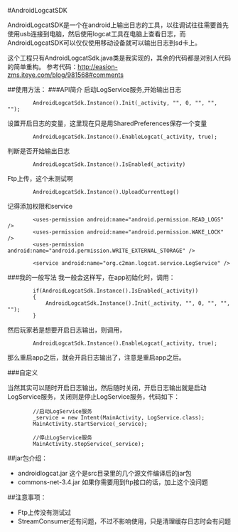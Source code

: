 #AndroidLogcatSDK

AndroidLogcatSDK是一个在android上输出日志的工具，以往调试往往需要首先使用usb连接到电脑，然后使用logcat工具在电脑上查看日志，而AndroidLogcatSDK可以仅仅使用移动设备就可以输出日志到sd卡上。

这个工程只有AndroidLogcatSdk.java类是我实现的，其余的代码都是对别人代码的简单重构。
参考代码：http://easion-zms.iteye.com/blog/981568#comments

##使用方法：
###API简介
启动LogService服务,开始输出日志

			AndroidLogcatSdk.Instance().Init(_activity, "", 0, "", "", "");

设置开启日志的变量，这里现在只是用SharedPreferences保存一个变量

			AndroidLogcatSdk.Instance().EnableLogcat(_activity, true);

判断是否开始输出日志

			AndroidLogcatSdk.Instance().IsEnabled(_activity)
			
Ftp上传，这个未测试啊

			AndroidLogcatSdk.Instance().UploadCurrentLog()
			
记得添加权限和service

			<uses-permission android:name="android.permission.READ_LOGS" />
			<uses-permission android:name="android.permission.WAKE_LOCK" />
			<uses-permission android:name="android.permission.WRITE_EXTERNAL_STORAGE" />

			<service android:name="org.c2man.logcat.service.LogService" />
			
###我的一般写法
我一般会这样写，在app初始化时，调用：

			if(AndroidLogcatSdk.Instance().IsEnabled(_activity))
			{
				AndroidLogcatSdk.Instance().Init(_activity, "", 0, "", "", "");
			}

然后玩家若是想要开启日志输出，则调用，

			AndroidLogcatSdk.Instance().EnableLogcat(_activity, true);
			
那么重启app之后，就会开启日志输出了，注意是重启app之后。

###自定义

当然其实可以随时开启日志输出，然后随时关闭，开启日志输出就是启动LogService服务，关闭则是停止LogService服务，代码如下：

			//启动LogService服务
			_service = new Intent(MainActivity, LogService.class);
			MainActivity.startService(_service);

			//停止LogService服务
			MainActivity.stopService(_service);
			
##jar包介绍：
*	androidlogcat.jar	这个是src目录里的几个源文件编译后的jar包
*	commons-net-3.4.jar		如果你需要用到ftp接口的话，加上这个没问题

##注意事项：
*	Ftp上传没有测试过
*	StreamConsumer还有问题，不过不影响使用，只是清理缓存日志时会有问题

